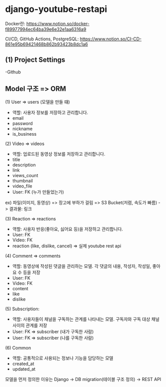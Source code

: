 # django-youtube-restapi
Docker란: https://www.notion.so/docker-f89977994ec64ba39e6e32e1aa6316a9

CI/CD, GitHub Actions, PostgreSQL: https://www.notion.so/CI-CD-861e95b69421468b862b93423b8dc1a6

## (1) Project Settings

-Github

## Model 구조 => ORM

(1) User => users (모델을 만들 떄) 
- 역할: 사용자 정보를 저장하고 관리합니다.
- email
- password
- nickname
- is_business

(2) Video => videos
- 역할: 업로드된 동영상 정보를 저장하고 관리합니다.
- title
- description 
- link
- views_count
- thumbnail
- video_file
- User: FK (누가 만들었는가)

ex) 파일(이미지, 동영상) 
=> 장고에 부하가 걸림
=> S3 Bucket(저렴, 속도가 빠름) -> 결과물: 링크

(3) Reaction => reactions
- 역할: 사용자 반응(좋아요, 싫어요 등)을 저장하고 관리합니다.
- User: FK
- Video: FK
- reaction (like, dislike, cancel) => 실제 youtube rest api

(4) Comment => comments
- 역할:  동영상에 작성된 댓글을 관리하는 모델. 각 댓글의 내용, 작성자, 작성일, 좋아요 수 등을 저장
- User: FK
- Video: FK
- content
- like
- dislike

(5) Subscription: 
- 역할: 사용자들이 채널을 구독하는 관계를 나타내는 모델. 구독자와 구독 대상 채널 사이의 관계를 저장
- User: FK => subscriber (내가 구독한 사람)
- User: FK => subscriber (나를 구독한 사람)

(6) Common
- 역할: 공통적으로 사용되는 정보나 기능을 담당하는 모델
- created_at
- updated_at

모델을 먼저 정의한 이유는 Django -> DB migration(테이블 구조 정의) -> REST API
